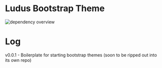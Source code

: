 Ludus Bootstrap Theme
========================

![dependency overview](https://david-dm.org/antjanus/ludus-bootstrap-theme.png)



Log
==========

v0.0.1 - Boilerplate for starting bootstrap themes (soon to be ripped out into its own repo)